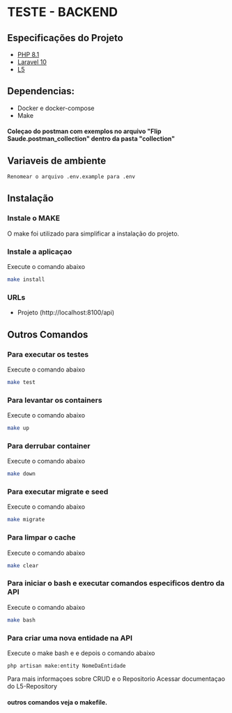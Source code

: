# TESTE - BACKEND

## Especificações do Projeto

- [PHP 8.1](https://www.php.net/releases/8.1/en.php)
- [Laravel 10](https://laravel.com/docs/10.x/releases)
- [L5](https://github.com/andersao/l5-repository)

## Dependencias:

- Docker e docker-compose
- Make

#### Coleçao do postman com exemplos no arquivo "Flip Saude.postman_collection" dentro da pasta "collection"

## Variaveis de ambiente
```bash
Renomear o arquivo .env.example para .env
```

## Instalação

### Instale o MAKE

O make foi utilizado para simplificar a instalação do projeto.

### Instale a aplicaçao

Execute o comando abaixo

```bash
make install
```

### URLs

- Projeto (http://localhost:8100/api)

## Outros Comandos

### Para executar os testes

Execute o comando abaixo

```bash
make test
```

### Para levantar os containers

Execute o comando abaixo

```bash
make up
```

### Para derrubar container

Execute o comando abaixo

```bash
make down
```

### Para executar migrate e seed

Execute o comando abaixo

```bash
make migrate
```

### Para limpar o cache

Execute o comando abaixo

```bash
make clear
```

### Para iniciar o bash e executar comandos especificos dentro da API

Execute o comando abaixo

```bash
make bash
```

### Para criar uma nova entidade na API

Execute o make bash e e depois o comando abaixo

```
php artisan make:entity NomeDaEntidade
```

Para mais informaçoes sobre CRUD e o Repositorio Acessar documentaçao do L5-Repository

#### outros comandos veja o makefile.





